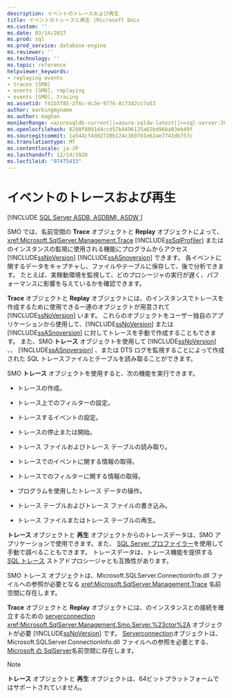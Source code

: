 ```yaml
---
description: イベントのトレースおよび再生
title: イベントのトレースと再生 |Microsoft Docs
ms.custom: ''
ms.date: 03/14/2017
ms.prod: sql
ms.prod_service: database-engine
ms.reviewer: ''
ms.technology: ''
ms.topic: reference
helpviewer_keywords:
- replaying events
- traces [SMO]
- events [SMO], replaying
- events [SMO], tracing
ms.assetid: f41b3f85-2f6c-4c3e-9776-8c73d2cc7a53
author: markingmyname
ms.author: maghan
monikerRange: =azuresqldb-current||=azure-sqldw-latest||>=sql-server-2016||>=sql-server-linux-2017||=azuresqldb-mi-current
ms.openlocfilehash: 8280f8891d4ccd57b4496125a62bd96ba03eb49f
ms.sourcegitcommit: 1a544cf4dd2720b124c3697d1e62ae7741db757c
ms.translationtype: MT
ms.contentlocale: ja-JP
ms.lasthandoff: 12/14/2020
ms.locfileid: "97475433"
---
```

# <a name="tracing-and-replaying-events"></a>イベントのトレースおよび再生
[!INCLUDE [SQL Server ASDB, ASDBMI, ASDW ](../../../includes/applies-to-version/sql-asdb-asdbmi-asa.md)]

  SMO では、名前空間の **Trace** オブジェクトと **Replay** オブジェクトによって、 <xref:Microsoft.SqlServer.Management.Trace> [!INCLUDE[ssSqlProfiler](../../../includes/sssqlprofiler-md.md)] またはのインスタンスの監視に使用される機能にプログラムからアクセス [!INCLUDE[ssNoVersion](../../../includes/ssnoversion-md.md)] [!INCLUDE[ssASnoversion](../../../includes/ssasnoversion-md.md)] できます。 各イベントに関するデータをキャプチャし、ファイルやテーブルに保存して、後で分析できます。 たとえば、実稼動環境を監視して、どのプロシージャの実行が遅く、パフォーマンスに影響を与えているかを確認できます。  
  
 **Trace** オブジェクトと **Replay** オブジェクトには、のインスタンスでトレースを作成するために使用できる一連のオブジェクトが用意されて [!INCLUDE[ssNoVersion](../../../includes/ssnoversion-md.md)] います。 これらのオブジェクトをユーザー独自のアプリケーションから使用して、[!INCLUDE[ssNoVersion](../../../includes/ssnoversion-md.md)] または [!INCLUDE[ssASnoversion](../../../includes/ssasnoversion-md.md)] に対してトレースを手動で作成することもできます。 また、SMO **トレース** オブジェクトを使用して [!INCLUDE[ssNoVersion](../../../includes/ssnoversion-md.md)] 、、 [!INCLUDE[ssASnoversion](../../../includes/ssasnoversion-md.md)] 、または DTS ログを監視することによって作成された SQL トレースファイルとテーブルを読み取ることができます。  
  
 SMO **トレース** オブジェクトを使用すると、次の機能を実行できます。  
  
-   トレースの作成。  
  
-   トレース上でのフィルターの設定。  
  
-   トレースするイベントの設定。  
  
-   トレースの停止または開始。  
  
-   トレース ファイルおよびトレース テーブルの読み取り。  
  
-   トレースでのイベントに関する情報の取得。  
  
-   トレースでのフィルターに関する情報の取得。  
  
-   プログラムを使用したトレース データの操作。  
  
-   トレース テーブルおよびトレース ファイルの書き込み。  
  
-   トレース ファイルまたはトレース テーブルの再生。  
  
 **トレース** オブジェクトと **再生** オブジェクトからのトレースデータは、SMO アプリケーションで使用できます。また、 [SQL Server プロファイラー](../../../tools/sql-server-profiler/sql-server-profiler.md)を使用して手動で調べることもできます。 トレースデータは、トレース機能を提供する [SQL トレース](../../../relational-databases/sql-trace/sql-trace.md) ストアドプロシージャとも互換性があります。  
  
 SMO トレース オブジェクトは、Microsoft.SQLServer.ConnectionInfo.dll ファイルへの参照が必要となる <xref:Microsoft.SqlServer.Management.Trace> 名前空間に存在します。  
  
 **Trace** オブジェクトと **Replay** オブジェクトには、のインスタンスとの接続を確立するための [serverconnection](/previous-versions/sql/sql-server-2014/ms218641(v=sql.120)) <xref:Microsoft.SqlServer.Management.Smo.Server.%23ctor%2A> オブジェクトが必要 [!INCLUDE[ssNoVersion](../../../includes/ssnoversion-md.md)] です。 [Serverconnection](/previous-versions/sql/sql-server-2014/ms218641(v=sql.120))オブジェクトは、Microsoft.SQLServer.ConnectionInfo.dll ファイルへの参照を必要とする、 [Microsoft の SqlServer](/previous-versions/sql/sql-server-2014/ms212673(v=sql.120))名前空間に存在します。  
  
> [!NOTE]  
>  **トレース** オブジェクトと **再生** オブジェクトは、64ビットプラットフォームではサポートされていません。  
  
